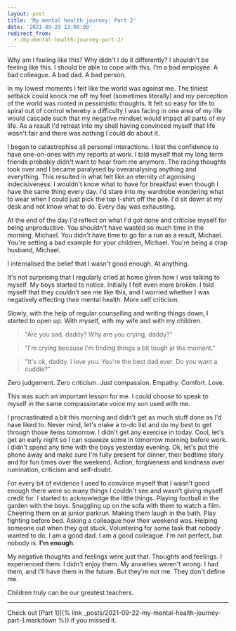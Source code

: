 ```yaml
---
layout: post
title: 'My mental health journey: Part 2'
date: '2021-09-29 13:00:00'
redirect_from:
  - /my-mental-health-journey-part-2/
---
```


Why am I feeling like this? Why didn't I do it differently? I shouldn't be feeling like this. I should be able to cope with this. I'm a bad employee. A bad colleague. A bad dad. A bad person.

In my lowest moments I felt like the world was against me. The tiniest setback could knock me off my feet (sometimes literally) and my perception of the world was rooted in pessimistic thoughts. It felt so easy for life to spiral out of control whereby a difficulty I was facing in one area of my life would cascade such that my negative mindset would impact all parts of my life. As a result I'd retreat into my shell having convinced myself that life wasn't fair and there was nothing I could do about it.

I began to catastrophise all personal interactions. I lost the confidence to have one-on-ones with my reports at work. I told myself that my long term friends probably didn't want to hear from me anymore. The racing thoughts took over and I became paralysed by overanalysing anything and everything. This resulted in what felt like an eternity of agonising indecisiveness. I wouldn't know what to have for breakfast even though I have the same thing every day. I'd stare into my wardrobe wondering what to wear when I could just pick the top t-shirt off the pile. I'd sit down at my desk and not know what to do. Every day was exhausting.

At the end of the day I'd reflect on what I'd got done and criticise myself for being unproductive. You shouldn't have wasted so much time in the morning, Michael. You didn't have time to go for a run as a result, Michael. You're setting a bad example for your children, Michael. You're being a crap husband, Michael.

I internalised the belief that I wasn't good enough. At anything.

It's not surprising that I regularly cried at home given how I was talking to myself. My boys started to notice. Initially I felt even more broken. I told myself that they couldn't see me like this, and I worried whether I was negatively effecting their mental health. More self criticism.

Slowly, with the help of regular counselling and writing things down, I started to open up. With myself, with my wife and with my children.

> "Are you sad, daddy? Why are you crying, daddy?"

> "I'm crying because I'm finding things a bit tough at the moment."

> "It's ok, daddy. I love you. You're the best dad ever. Do you want a cuddle?"

Zero judgement. Zero criticism. Just compassion. Empathy. Comfort. Love.

This was such an important lesson for me. I could choose to speak to myself in the same compassionate voice my son used with me.

I procrastinated a bit this morning and didn't get as much stuff done as I'd have liked to. Never mind, let's make a to-do list and do my best to get through those items tomorrow. I didn't get any exercise in today. Cool, let's get an early night so I can squeeze some in tomorrow morning before work. I didn't spend any time with the boys yesterday evening. Ok, let's put the phone away and make sure I'm fully present for dinner, their bedtime story and for fun times over the weekend. Action, forgiveness and kindness over rumination, criticism and self-doubt.

For every bit of evidence I used to convince myself that I wasn't good enough there were so many things I couldn't see and wasn't giving myself credit for. I started to acknowledge the little things. Playing football in the garden with the boys. Snuggling up on the sofa with them to watch a film. Cheering them on at junior parkrun. Making them laugh in the bath. Play fighting before bed. Asking a colleague how their weekend was. Helping someone out when they got stuck. Voluntering for some task that nobody wanted to do. I am a good dad. I am a good colleague. I'm not perfect, but nobody is. **I'm enough**.

My negative thoughts and feelings were just that. Thoughts and feelings. I experienced them. I didn't enjoy them. My anxieties weren't wrong. I had them, and I'll have them in the future. But they're not me. They don't define me.

Children truly can be our greatest teachers.

* * *

Check out [Part 1]({% link _posts/2021-09-22-my-mental-health-journey-part-1.markdown %}) if you missed it.

